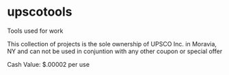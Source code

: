 # upscotools
Tools used for work

This collection of projects is the sole ownership of UPSCO Inc. in Moravia, NY and can not be used in conjuntion with any other coupon or special offer

Cash Value: $.00002 per use
